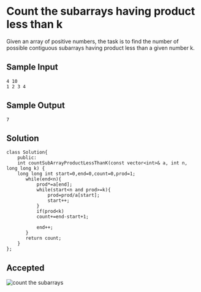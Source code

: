 
# Count the subarrays having product less than k
Given an array of positive numbers, the task is to find the number of possible contiguous subarrays having product less than a given number k.
## Sample Input
    4 10
    1 2 3 4

## Sample Output
    7   

## Solution
    class Solution{
        public:
        int countSubArrayProductLessThanK(const vector<int>& a, int n, long long k) {
        long long int start=0,end=0,count=0,prod=1;
           while(end<n){
               prod*=a[end];
               while(start<n and prod>=k){
                   prod=prod/a[start];
                   start++;
               }
               if(prod<k)
               count+=end-start+1;
              
               end++;
           }
           return count;   
        }
    };



 

 




## Accepted
![count the subarrays](https://user-images.githubusercontent.com/72194471/210826853-da9c6f8d-561b-4e0e-8eeb-403019ce17b2.PNG)
